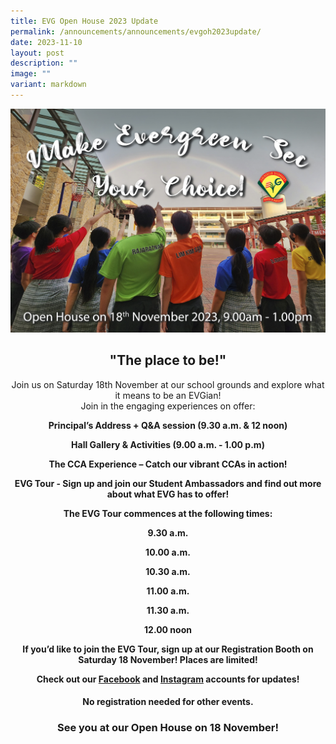 ```yaml
---
title: EVG Open House 2023 Update
permalink: /announcements/announcements/evgoh2023update/
date: 2023-11-10
layout: post
description: ""
image: ""
variant: markdown
---
```

![Open House 2023](/images/evg%202023%20road%20run%20full-school%20portrait%20v6%20copy%20(jpeg).jpg)

       

## **<center>"The place to be!"</center>**
	
<center>Join us on Saturday 18th November at our school grounds and explore what it means to be an EVGian!</center>

<center>Join in the engaging experiences on offer:</center>

 **<center>Principal’s Address + Q&amp;A session (9.30 a.m. &amp; 12 noon)</center>**
 

 **<center>Hall Gallery &amp; Activities (9.00 a.m. - 1.00 p.m)</center>**

 **<center>The CCA Experience – Catch our vibrant CCAs in action!</center>**

 **<center>EVG Tour - Sign up and join our Student Ambassadors and find out more about what EVG has to offer!</center>**
 
 **<center>The EVG Tour commences at the following times:</center>**

 **<center>9.30 a.m.</center>**

 **<center>10.00 a.m.</center>**

 **<center>10.30 a.m.</center>**

 **<center>11.00 a.m.</center>**

 **<center>11.30 a.m.</center>**

 **<center>12.00 noon</center>**

**<center>If you’d like to join the EVG Tour, sign up at our Registration Booth on Saturday 18 November! Places are limited!</center>**

**<center> Check out our [Facebook](https://www.facebook.com/EvergreenSecondary) and [Instagram](https://www.instagram.com/evergreen_secondary_official/) accounts for updates!</center>**


#### **<center>No registration needed for other events.</center>**

### **<center>See you at our Open House on 18 November!</center>**